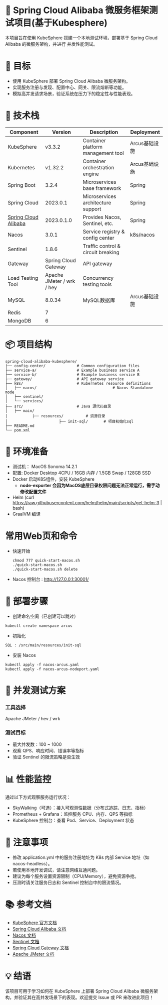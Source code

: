 # 🧪 Spring Cloud Alibaba 微服务框架测试项目(基于Kubesphere)
本项目旨在使用 KubeSphere 搭建一个本地测试环境，部署基于 Spring Cloud Alibaba 的微服务架构，并进行 并发性能测试。

# 📌 目标
- 使用 KubeSphere 部署 Spring Cloud Alibaba 微服务架构。
- 实现服务注册与发现、配置中心、网关、限流熔断等功能。
- 模拟高并发请求场景，验证系统在压力下的稳定性与性能表现。

# 🧩 技术栈
| Component             | Version                   | Description                          | Deployment |
|-----------------------|---------------------------|--------------------------------------|-----------------------|
| KubeSphere            | v3.3.2                    | Container platform management tool   | Arcus基础设施 |
| Kubernetes            | v1.32.2                   | Container orchestration engine       | Arcus基础设施 |
| Spring Boot           | 3.2.4                     | Microservices base framework         | Spring   |
| Spring Cloud          | 2023.0.1                  | Microservices architecture support   | Spring |
| [Spring Cloud Alibaba](https://sca.aliyun.com/en/) | 2023.0.1.0                | Provides Nacos, Sentinel, etc.       | Spring |
| Nacos                 | 3.0.1                | Service registry & config center     | k8s/nacos |
| Sentinel              | 1.8.6                     | Traffic control & circuit breaking   |    |
| Gateway               | Spring Cloud Gateway      | API gateway                         |                          |
| Load Testing Tool     | Apache JMeter / wrk / hey | Concurrency testing tools            |             |
| MySQL | 8.0.34 | MySQL数据库 | Arcus基础设施 |
| Redis | 7 |  |  |
| MongoDB | 6 |  |  |

# 📦 项目结构
```
spring-cloud-alibaba-kubesphere/
├── config-center/              # Common configuration files
├── service-a/                  # Example business service A
├── service-b/                  # Example business service B
├── gateway/                    # API gateway service
├── k8s/                        # Kubernetes resource definitions
│   ├── nacos/									# Nacos Standalone mode 
│   ├── sentinel/
│   └── services/
├── src/                        # Java 源代码目录
│   ├── main/
│   		├── resources/          # 资源目录
│						├── init-sql/       # 项目初始化sql
├── README.md
└── pom.xml
```

# 🔧 环境准备
- 测试机： MacOS Sonoma 14.2.1
- 配置: Docker Desktop 4CPU / 16GB 内存 / 1.5GB Swap / 128GB SSD
- Docker 启动K8S组件，安装 KubeSphere
  - **node-exporter 会因为MacOS底层目录权限问题无法正常运行，需手动修改配置文件**
- Helm (curl https://raw.githubusercontent.com/helm/helm/main/scripts/get-helm-3 | bash)
- GraalVM 编译

# 常用Web页和命令

- 快速开始

  ```shell
  chmod 777 quick-start-macos.sh
  ./quick-start-macos.sh 
  ./quick-start-macos.sh delete
  ```

  

- Nacos 控制台 : http://127.0.0.1:30001/

# 🚀 部署步骤

- 创建命名空间（已创建可以跳过）
```shell
kubectl create namespace arcus
```
- 初始化

```
SQL : /src/main/resources/init-sql
```

- 安装 Nacos

````
kubectl apply -f nacos-arcus.yaml
kubectl apply -f nacos-arcus-nodeport.yaml
````


# 🧪 并发测试方案
### 工具选择
Apache JMeter / hev / wrk

### 测试目标
- 最大并发数：100 ~ 1000
- 观察 QPS、响应时间、错误率等指标
- 验证 Sentinel 的限流策略是否生效

# 📊 性能监控
通过以下方式观察服务运行状况：

- SkyWalking（可选）：接入可观测性数据（分布式追踪、日志、指标）
- Prometheus + Grafana：监控服务 CPU、内存、QPS 等指标
- KubeSphere 控制台：查看 Pod、Service、Deployment 状态

# 📝 注意事项
- 修改 application.yml 中的服务注册地址为 K8s 内部 Service 地址（如 nacos-headless）。
- 若使用本地开发调试，请注意网络互通问题。
- 建议为每个服务设置资源限制（CPU/Memory），避免资源争抢。
- 压测时请关注服务日志和 Sentinel 控制台中的限流情况。

# 📚 参考文档
- [KubeSphere 官方文档](https://kubesphere.io/docs/)
- [Spring Cloud Alibaba 文档](https://alibaba.github.io/spring-cloud-alibaba/)
- [Nacos 文档](https://nacos.io/zh-cn/docs/)
- [Sentinel 文档](https://sentinelguard.io/zh-cn/docs/)
- [Spring Cloud Gateway 文档](https://cloud.spring.io/spring-cloud-gateway/reference/html/)
- [Apache JMeter 文档](https://jmeter.apache.org/)

# 💡 结语
该项目可用于学习如何在 KubeSphere 上部署 Spring Cloud Alibaba 微服务架构，并验证其在高并发场景下的表现。欢迎提交 Issue 或 PR 来改进此项目！